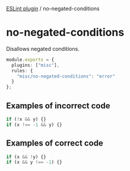 [ESLint plugin](https://ilyub.github.io/eslint-plugin-misc/) / no-negated-conditions

# no-negated-conditions

Disallows negated conditions.

```ts
module.exports = {
  plugins: ["misc"],
  rules: {
    "misc/no-negated-conditions": "error"
  }
};
```

## Examples of incorrect code

```ts
if (!x && y) {}
if (x !== -1 && y) {}
```

## Examples of correct code

```ts
if (x && !y) {}
if (x && y !== -1) {}
```
